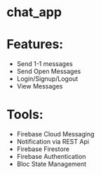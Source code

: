 # chat_app

# Features:
- Send 1-1 messages
- Send Open Messages
- Login/Signup/Logout
- View Messages

# Tools:
- Firebase Cloud Messaging
- Notification via REST Api
- Firebase Firestore
- Firebase Authentication
- Bloc State Management

